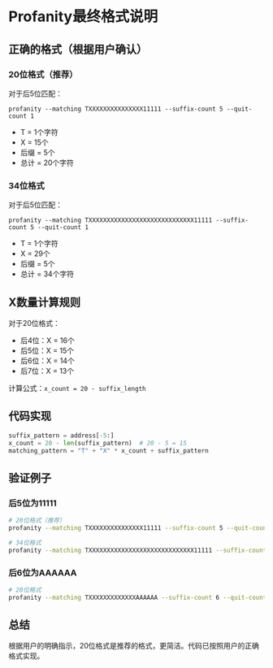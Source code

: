 # Profanity最终格式说明

## 正确的格式（根据用户确认）

### 20位格式（推荐）
对于后5位匹配：
```
profanity --matching TXXXXXXXXXXXXXXX11111 --suffix-count 5 --quit-count 1
```
- T = 1个字符
- X = 15个
- 后缀 = 5个
- 总计 = 20个字符

### 34位格式
对于后5位匹配：
```
profanity --matching TXXXXXXXXXXXXXXXXXXXXXXXXXXXXX11111 --suffix-count 5 --quit-count 1
```
- T = 1个字符
- X = 29个
- 后缀 = 5个
- 总计 = 34个字符

## X数量计算规则

对于20位格式：
- 后4位：X = 16个
- 后5位：X = 15个
- 后6位：X = 14个
- 后7位：X = 13个

计算公式：`x_count = 20 - suffix_length`

## 代码实现
```python
suffix_pattern = address[-5:]
x_count = 20 - len(suffix_pattern)  # 20 - 5 = 15
matching_pattern = "T" + "X" * x_count + suffix_pattern
```

## 验证例子

### 后5位为11111
```bash
# 20位格式（推荐）
profanity --matching TXXXXXXXXXXXXXXX11111 --suffix-count 5 --quit-count 1

# 34位格式
profanity --matching TXXXXXXXXXXXXXXXXXXXXXXXXXXXXX11111 --suffix-count 5 --quit-count 1
```

### 后6位为AAAAAA
```bash
# 20位格式
profanity --matching TXXXXXXXXXXXXXAAAAAA --suffix-count 6 --quit-count 1
```

## 总结
根据用户的明确指示，20位格式是推荐的格式，更简洁。代码已按照用户的正确格式实现。
